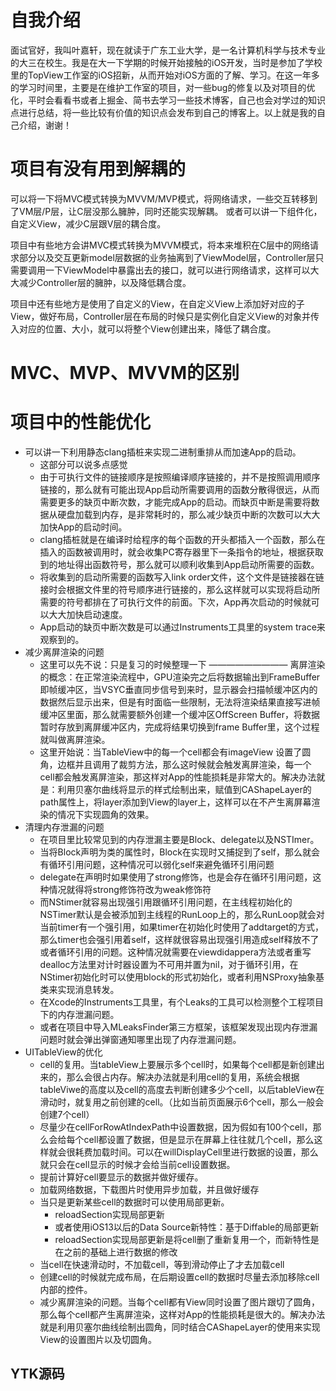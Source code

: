 # 自我介绍
面试官好，我叫叶嘉轩，现在就读于广东工业大学，是一名计算机科学与技术专业的大三在校生。我是在大一下学期的时候开始接触的iOS开发，当时是参加了学校里的TopView工作室的iOS招新，从而开始对iOS方面的了解、学习。在这一年多的学习时间里，主要是在维护工作室的项目，对一些bug的修复以及对项目的优化，平时会看看书或者上掘金、简书去学习一些技术博客，自己也会对学过的知识点进行总结，将一些比较有价值的知识点会发布到自己的博客上。以上就是我的自己介绍，谢谢！


# 项目有没有用到解耦的
可以将一下将MVC模式转换为MVVM/MVP模式，将网络请求，一些交互转移到了VM层/P层，让C层没那么臃肿，同时还能实现解耦。
或者可以讲一下组件化，自定义View，减少C层跟V层的耦合度。

项目中有些地方会讲MVC模式转换为MVVM模式，将本来堆积在C层中的网络请求部分以及交互更新model层数据的业务抽离到了ViewModel层，Controller层只需要调用一下ViewModel中暴露出去的接口，就可以进行网络请求，这样可以大大减少Controller层的臃肿，以及降低耦合度。

项目中还有些地方是使用了自定义的View，在自定义View上添加好对应的子View，做好布局，Controller层在布局的时候只是实例化自定义View的对象并传入对应的位置、大小，就可以将整个View创建出来，降低了耦合度。

# MVC、MVP、MVVM的区别

# 项目中的性能优化
- 可以讲一下利用静态clang插桩来实现二进制重排从而加速App的启动。
    - 这部分可以说多点感觉
    - 由于可执行文件的链接顺序是按照编译顺序链接的，并不是按照调用顺序链接的，那么就有可能出现App启动所需要调用的函数分散得很远，从而需要更多的缺页中断次数，才能完成App的启动。而缺页中断是需要将数据从硬盘加载到内存，是非常耗时的，那么减少缺页中断的次数可以大大加快App的启动时间。
    - clang插桩就是在编译时给程序的每个函数的开头都插入一个函数，那么在插入的函数被调用时，就会收集PC寄存器里下一条指令的地址，根据获取到的地址得出函数符号，那么就可以顺利收集到App启动所需要的函数。
    - 将收集到的启动所需要的函数写入link order文件，这个文件是链接器在链接时会根据文件里的符号顺序进行链接的，那么这样就可以实现将启动所需要的符号都排在了可执行文件的前面。下次，App再次启动的时候就可以大大加快启动速度。
    - App启动的缺页中断次数是可以通过Instruments工具里的system trace来观察到的。
- 减少离屏渲染的问题
    - 这里可以先不说：只是复习的时候整理一下 ————————— 离屏渲染的概念：在正常渲染流程中，GPU渲染完之后将数据输出到FrameBuffer即帧缓冲区，当VSYC垂直同步信号到来时，显示器会扫描帧缓冲区内的数据然后显示出来，但是有时面临一些限制，无法将渲染结果直接写进帧缓冲区里面，那么就需要额外创建一个缓冲区OffScreen Buffer，将数据暂时存放到离屏缓冲区内，完成将结果切换到frame Buffer里，这个过程就叫做离屏渲染。
    - 这里开始说：当TableView中的每一个cell都会有imageView 设置了圆角，边框并且调用了裁剪方法，那么这时候就会触发离屏渲染，每一个cell都会触发离屏渲染，那这样对App的性能损耗是非常大的。解决办法就是：利用贝塞尔曲线将显示的样式绘制出来，赋值到CAShapeLayer的path属性上，将layer添加到View的layer上，这样可以在不产生离屏幕渲染的情况下实现圆角的效果。
- 清理内存泄漏的问题
    - 在项目里比较常见到的内存泄漏主要是Block、delegate以及NSTImer。
    - 当将Block声明为类的属性时，Block在实现时又捕捉到了self，那么就会有循环引用问题，这种情况可以弱化self来避免循环引用问题
    - delegate在声明时如果使用了strong修饰，也是会存在循环引用问题，这种情况就得将strong修饰符改为weak修饰符
    - 而NStimer就容易出现强引用跟循环引用问题，在主线程初始化的NSTimer默认是会被添加到主线程的RunLoop上的，那么RunLoop就会对当前timer有一个强引用，如果timer在初始化时使用了addtarget的方式，那么timer也会强引用着self，这样就很容易出现强引用造成self释放不了或者循环引用的问题。这种情况就需要在viewdidappera方法或者重写dealloc方法里对计时器设置为不可用并置为nil，对于循环引用，在NStimer初始化时可以使用block的形式初始化，或者利用NSProxy抽象基类来实现消息转发。
    - 在Xcode的Instruments工具里，有个Leaks的工具可以检测整个工程项目下的内存泄漏问题。
    - 或者在项目中导入MLeaksFinder第三方框架，该框架发现出现内存泄漏问题时就会弹出弹窗通知哪里出现了内存泄漏问题。
- UITableView的优化
    - cell的复用。当tableView上要展示多个cell时，如果每个cell都是新创建出来的，那么会很占内存。解决办法就是利用cell的复用，系统会根据tableViwe的高度以及cell的高度去判断创建多少个cell，以后tableView在滑动时，就复用之前创建的cell。（比如当前页面展示6个cell，那么一般会创建7个cell）
    - 尽量少在cellForRowAtIndexPath中设置数据，因为假如有100个cell，那么会给每个cell都设置了数据，但是显示在屏幕上往往就几个cell，那么这样就会很耗费加载时间。可以在willDisplayCell里进行数据的设置，那么就只会在cell显示的时候才会给当前cell设置数据。
    - 提前计算好cell要显示的数据并做好缓存。
    - 加载网络数据，下载图片时使用异步加载，并且做好缓存
    - 当只是更新某些cell的数据时可以使用局部更新。
        - reloadSection实现局部更新
        - 或者使用iOS13以后的Data Source新特性：基于Diffable的局部更新
        - reloadSection实现局部更新是将cell删了重新复用一个，而新特性是在之前的基础上进行数据的修改
    - 当cell在快速滑动时，不加载cell，等到滑动停止了才去加载cell
    - 创建cell的时候就完成布局，在后期设置cell的数据时尽量去添加移除cell内部的控件。
    - 减少离屏渲染的问题。当每个cell都有View同时设置了图片跟切了圆角，那么每个cell都产生离屏渲染，这样对App的性能损耗是很大的。解决办法就是利用贝塞尔曲线绘制出圆角，同时结合CAShapeLayer的使用来实现View的设置图片以及切圆角。

## YTK源码
